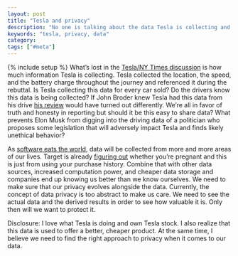 ```yaml
---
layout: post
title: "Tesla and privacy"
description: "No one is talking about the data Tesla is collecting and how valuable it will be in the future."
keywords: "tesla, privacy, data"
category:
tags: ["#meta"]
---
```

{% include setup %}
What’s lost in the <a href="http://www.teslamotors.com/blog/most-peculiar-test-drive">Tesla/NY Times discussion</a> is how much information Tesla is collecting. Tesla collected the location, the speed, and the battery charge throughout the journey and referenced it during the rebuttal. Is Tesla collecting this data for every car sold? Do the drivers know this data is being collected? If John Broder knew Tesla had this data from his drive <a href="http://www.nytimes.com/2013/02/10/automobiles/stalled-on-the-ev-highway.html">his review</a> would have turned out differently. We’re all in favor of truth and honesty in reporting but should it be this easy to share data? What prevents Elon Musk from digging into the driving data of a politician who proposes some legislation that will adversely impact Tesla and finds likely unethical behavior?

As <a href="http://online.wsj.com/article/SB10001424053111903480904576512250915629460.html">software eats the world</a>, data will be collected from more and more areas of our lives. Target is already <a href="http://www.nytimes.com/2012/02/19/magazine/shopping-habits.html?pagewanted=1&amp;_r=1&amp;hp">figuring out</a> whether you’re pregnant and this is just from using your purchase history. Combine that with other data sources, increased computation power, and cheaper data storage and companies end up knowing us better than we know ourselves. We need to make sure that our privacy evolves alongside the data. Currently, the concept of data privacy is too abstract to make us care. We need to see the actual data and the derived results in order to see how valuable it is. Only then will we want to protect it.

Disclosure: I love what Tesla is doing and own Tesla stock. I also realize that this data is used to offer a better, cheaper product. At the same time, I believe we need to find the right approach to privacy when it comes to our data.